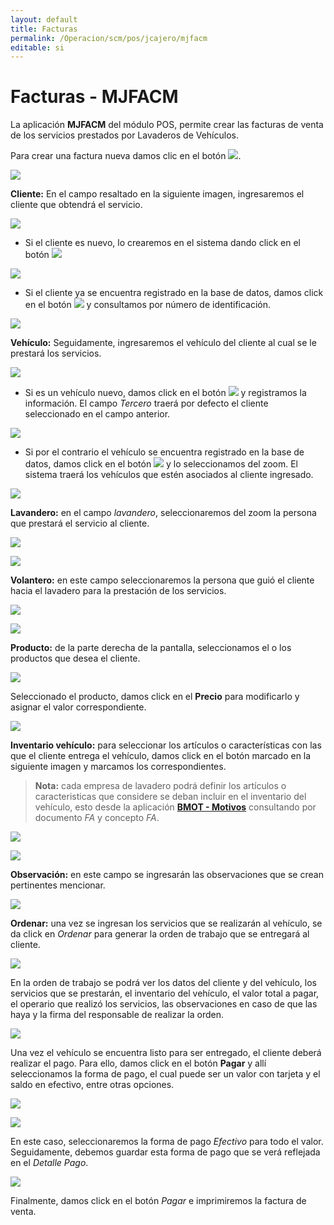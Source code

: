 ```yaml
---
layout: default
title: Facturas
permalink: /Operacion/scm/pos/jcajero/mjfacm
editable: si
---
```


# Facturas - MJFACM

La aplicación **MJFACM** del módulo POS, permite crear las facturas de venta de los servicios prestados por Lavaderos de Vehículos.  

Para crear una factura nueva damos clic en el botón ![](nueva.png).  

![](mjfacm.png)

**Cliente:** En el campo resaltado en la siguiente imagen, ingresaremos el cliente que obtendrá el servicio.  

![](mjfacm3.png)

* Si el cliente es nuevo, lo crearemos en el sistema dando click en el botón ![](mass.png)

![](mjfacm1.png)

* Si el cliente ya se encuentra registrado en la base de datos, damos click en el botón ![](buscar3.png) y consultamos por número de identificación.  

![](mjfacm2.png)

**Vehículo:** Seguidamente, ingresaremos el vehículo del cliente al cual se le prestará los servicios.  

![](mjfacm4.png)

* Si es un vehículo nuevo, damos click en el botón ![](mass.png) y registramos la información. El campo _Tercero_ traerá por defecto el cliente seleccionado en el campo anterior.  

![](mjfacm5.png)

* Si por el contrario el vehículo se encuentra registrado en la base de datos, damos click en el botón ![](buscar3.png) y lo seleccionamos del zoom. El sistema traerá los vehículos que estén asociados al cliente ingresado.  

![](mjfacm6.png)

**Lavandero:** en el campo _lavandero_, seleccionaremos del zoom la persona que prestará el servicio al cliente.  

![](mjfacm7.png)

![](mjfacm8.png)

**Volantero:** en este campo seleccionaremos la persona que guió el cliente hacia el lavadero para la prestación de los servicios.  

![](mjfacm9.png)

![](mjfacm10.png)

**Producto:** de la parte derecha de la pantalla, seleccionamos el o los productos que desea el cliente. 

![](mjfacm11.png)

Seleccionado el producto, damos click en el **Precio** para modificarlo y asignar el valor correspondiente.  

![](mjfacm12.png)

**Inventario vehículo:** para seleccionar los artículos o características con las que el cliente entrega el vehículo, damos click en el botón marcado en la siguiente imagen y marcamos los correspondientes.  

> **Nota:** cada empresa de lavadero podrá definir los artículos o caracteristicas que considere se deban incluir en el inventario del vehículo, esto desde la aplicación [**BMOT - Motivos**](http://docs.oasiscom.com/Operacion/common/bsistema/bmot) consultando por documento _FA_ y concepto _FA_.  

![](mjfacm13.png)

![](mjfacm14.png)

**Observación:** en este campo se ingresarán las observaciones que se crean pertinentes mencionar.  

![](mjfacm15.png)

**Ordenar:** una vez se ingresan los servicios que se realizarán al vehículo, se da click en _Ordenar_ para generar la orden de trabajo que se entregará al cliente.  

![](mjfacm16.png)

En la orden de trabajo se podrá ver los datos del cliente y del vehículo, los servicios que se prestarán, el inventario del vehículo, el valor total a pagar, el operario que realizó los servicios, las observaciones en caso de que las haya y la firma del responsable de realizar la orden.  

![](mjfacm17.png)

Una vez el vehículo se encuentra listo para ser entregado, el cliente deberá realizar el pago. Para ello, damos click en el botón **Pagar** y allí seleccionamos la forma de pago, el cual puede ser un valor con tarjeta y el saldo en efectivo, entre otras opciones.  

![](mjfacm18.png)

![](mjfacm19.png)

En este caso, seleccionaremos la forma de pago _Efectivo_ para todo el valor. Seguidamente, debemos guardar esta forma de pago que se verá reflejada en el _Detalle Pago_.  

![](mjfacm20.png)

Finalmente, damos click en el botón _Pagar_ e imprimiremos la factura de venta.  